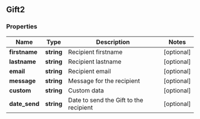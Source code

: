 ## Gift2

### Properties
Name | Type | Description | Notes
------------ | ------------- | ------------- | -------------
**firstname** | **string** | Recipient firstname | [optional] 
**lastname** | **string** | Recipient lastname | [optional] 
**email** | **string** | Recipient email | [optional] 
**message** | **string** | Message for the recipient | [optional] 
**custom** | **string** | Custom data | [optional] 
**date_send** | **string** | Date to send the Gift to the recipient | [optional] 



